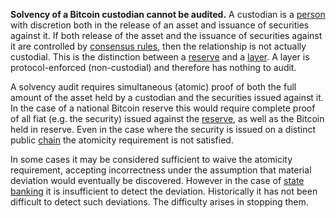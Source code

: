 **Solvency of a Bitcoin custodian cannot be audited.** A custodian is a [person](Glossary#person) with discretion both in the release of an asset and issuance of securities against it. If both release of the asset and the issuance of securities against it are controlled by [consensus rules](Glossary#consensus-rules), then the relationship is not actually custodial. This is the distinction between a [reserve](Reservation-Principle) and a [layer](Glossary#layering). A layer is protocol-enforced (non-custodial) and therefore has nothing to audit.

A solvency audit requires simultaneous (atomic) proof of both the full amount of the asset held by a custodian and the securities issued against it. In the case of a national Bitcoin reserve this would require complete proof of all fiat (e.g. the security) issued against the [reserve](Reservation-Principle), as well as the Bitcoin held in reserve. Even in the case where the security is issued on a distinct public [chain](Glossary#chain) the atomicity requirement is not satisfied.

In some cases it may be considered sufficient to waive the atomicity requirement, accepting incorrectness under the assumption that material deviation would eventually be discovered. However in the case of [state banking](Reserve-Currency-Fallacy) it is insufficient to detect the deviation. Historically it has not been difficult to detect such deviations. The difficulty arises in stopping them.